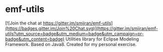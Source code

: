 # emf-utils

[![Join the chat at https://gitter.im/smijran/emf-utils](https://badges.gitter.im/Join%20Chat.svg)](https://gitter.im/smijran/emf-utils?utm_source=badge&utm_medium=badge&utm_campaign=pr-badge&utm_content=badge)
Utilities library for Eclipse Modeling Framework. Based on Java8. Created for my personal exercise.
